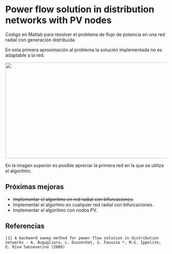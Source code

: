 # Power flow solution in distribution networks with PV nodes
Código en Matlab para resolver el problema de flujo de potencia en una red radial con generación distribuida

En esta primera aproximación al problema la solución implementada no es adaptable a la red.

<p align="center">
  <img width="600" height="300" src="http://drive.google.com/uc?export=view&id=1J5aTTDzJQCf4lm0Lc8kwWw6tZICWD7vr">
</p>

En la imagen superior es posible apreciar la primera red en la que se utiliza el algoritmo.

## Próximas mejoras
* ~~Implementar el algoritmo en red radial con bifurcaciones.~~
* Implementar el algortmo en cualquier red radial con bifurcaciones.
* Implementar el algoritmo con nodos PV.

## Referencias
```
[1] A backward sweep method for power flow solution in distribution networks - A. Augugliaro, L. Dusonchet, S. Favuzza *, M.G. Ippolito, E. Riva Sanseverino (2009)
```
